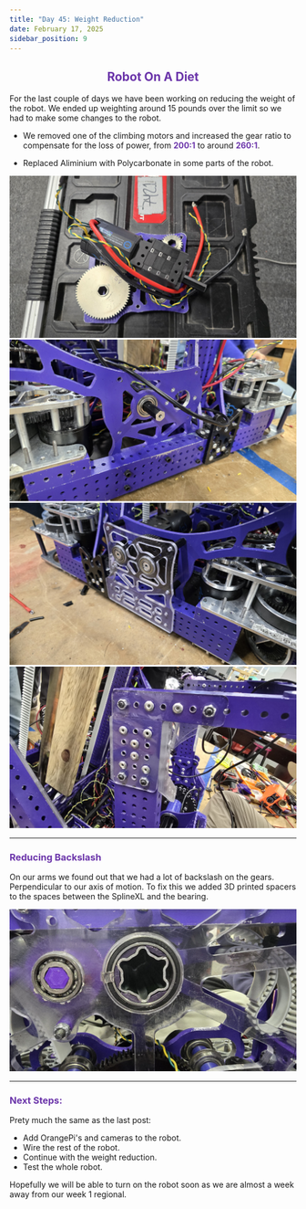 ```yaml
---
title: "Day 45: Weight Reduction"
date: February 17, 2025
sidebar_position: 9
---
```


<div align="center">

## <b><span style="color:#6b35aa">Robot On A Diet</span></b>

</div>

For the last couple of days we have been working on reducing the weight of the robot. We ended up weighting around 15 pounds over the limit so we had to make some changes to the robot.

- We removed one of the climbing motors and increased the gear ratio to compensate for the loss of power, from <b><span style="color:#6b35aa">200:1</span></b> to around <b><span style="color:#6b35aa">260:1</span></b>.

- Replaced Aliminium with Polycarbonate in some parts of the robot.
<div align="center">

![Weight Reduction](Weight-Removed.jpg)
![Weight Reduction](Weight-Removed-2.jpg)
![Weight Reduction](Weight-Removed-1.jpg)
![Weight Reduction](Weight-Removed-3.jpg)

</div>

<hr></hr>

### <b><span style="color:#6b35aa">Reducing Backslash</span></b>

On our arms we found out that we had a lot of backslash on the gears. Perpendicular to our axis of motion. To fix this we added 3D printed spacers to the spaces between the SplineXL and the bearing.

<div align="center">

![SplineXL](Spline-Filler.jpg)

</div>

<hr></hr>

### <b><span style="color:#6b35aa">Next Steps:</span></b>

Prety much the same as the last post:

- Add OrangePi's and cameras to the robot.
- Wire the rest of the robot.
- Continue with the weight reduction.
- Test the whole robot.

Hopefully we will be able to turn on the robot soon as we are almost a week away from our week 1 regional.
